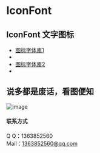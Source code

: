 # IconFont
## IconFont 文字图标
* [图标字体库1](https://http://www.fontello.com/)
* 
* [图标字体库2](http://www.iconfont.cn/repositories/)
* 
## 说多都是废话，看图便知

![image](./1224·2.gif)

#### 联系方式  <br />
Q    Q：1363852560 <br />
Mail：1363852560@qq.com<br />
